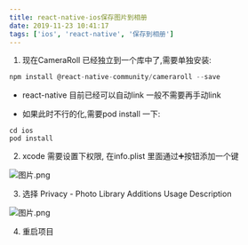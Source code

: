 ```yaml
---
title: react-native-ios保存图片到相册
date: 2019-11-23 10:41:17
tags: ['ios', 'react-native', '保存到相册']
---
```


1. 现在CameraRoll 已经独立到一个库中了,需要单独安装:



```js
npm install @react-native-community/cameraroll --save
```

- react-native 目前已经可以自动link 一般不需要再手动link

- 如果此时不行的化,需要pod install 一下:



```shell
cd ios
pod install
```

2. xcode 需要设置下权限, 在info.plist 里面通过➕按钮添加一个键

![图片.png](https://cdn.nlark.com/yuque/0/2019/png/206259/1569742057752-d6a70aba-815c-45b1-bbcf-f9f3c4a1d9ed.png)



3. 选择 Privacy - Photo Library Additions Usage Description

![图片.png](https://cdn.nlark.com/yuque/0/2019/png/206259/1569742149363-9275c09a-b7aa-445b-83ea-80e11ab2c160.png)

4. 重启项目